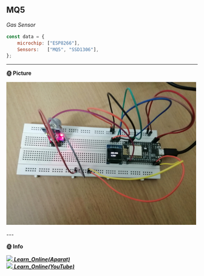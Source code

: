 <h2>MQ5</h2>
<p>
<em>
Gas Sensor
</em>
</p>

```javascript
const data = {
    microchip: ["ESP8266"],
    Sensors:   ["MQ5", "SSD1306"],   
};
```

---

**🌞 Picture** 

<p><img src="https://github.com/MHKarami97/IOT/blob/master/03_MQ5/images/img1.jpg?raw=true" width="500"></p>
---

**🌞 Info** 

<a href="https://www.aparat.com/playlist/386787"><img src="https://media.giphy.com/media/LnQjpWaON8nhr21vNW/giphy.gif" width="60"> <em><b>Learn_Online(Aparat)</b></em></a><br>
<a href="https://www.youtube.com/playlist?list=PLwAfFSjy1lW3JWqR2ZohezjMEytJ4MNgM"><img src="https://media.giphy.com/media/LnQjpWaON8nhr21vNW/giphy.gif" width="60"> <em><b>Learn_Online(YouTube)</b></em></a>
